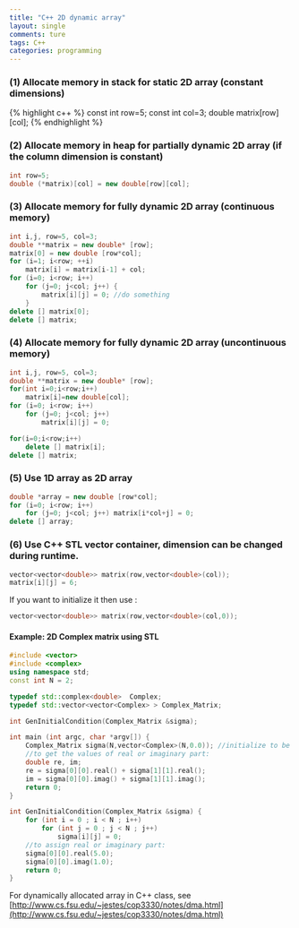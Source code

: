 ```yaml
---
title: "C++ 2D dynamic array"
layout: single
comments: ture 
tags: C++
categories: programming 
---
```


### (1) Allocate memory in stack for static 2D array (constant dimensions)  

{% highlight c++ %}
const int row=5;
const int col=3;
double matrix[row][col];
{% endhighlight %}


### (2) Allocate memory in heap for partially dynamic 2D array (if the column dimension is constant)  

```c++
int row=5;
double (*matrix)[col] = new double[row][col];
```


### (3) Allocate memory for fully dynamic 2D array (continuous memory) 

```c++
int i,j, row=5, col=3;
double **matrix = new double* [row];
matrix[0] = new double [row*col];
for (i=1; i<row; ++i)
    matrix[i] = matrix[i-1] + col;
for (i=0; i<row; i++) 
    for (j=0; j<col; j++) {
        matrix[i][j] = 0; //do something
    }
delete [] matrix[0];
delete [] matrix;
```


### (4) Allocate memory for fully dynamic 2D array (uncontinuous memory)  

```c++
int i,j, row=5, col=3;
double **matrix = new double* [row];
for(int i=0;i<row;i++)
    matrix[i]=new double[col];
for (i=0; i<row; i++) 
    for (j=0; j<col; j++) 
        matrix[i][j] = 0;

for(i=0;i<row;i++)
    delete [] matrix[i]; 
delete [] matrix; 
```

### (5) Use 1D array as 2D array

```c++
double *array = new double [row*col]; 
for (i=0; i<row; i++) 
    for (j=0; j<col; j++) matrix[i*col+j] = 0;
delete [] array;
```


### (6) Use C++ STL vector container, dimension can be changed during runtime.

```c++
vector<vector<double>> matrix(row,vector<double>(col));
matrix[i][j] = 6;
```

If you want to initialize it then use :

```c++
vector<vector<double>> matrix(row,vector<double>(col,0));
```

#### Example: 2D Complex matrix using STL 
```c++
#include <vector>
#include <complex>
using namespace std;
const int N = 2;

typedef std::complex<double>  Complex;
typedef std::vector<vector<Complex> > Complex_Matrix;

int GenInitialCondition(Complex_Matrix &sigma);

int main (int argc, char *argv[]) {
	Complex_Matrix sigma(N,vector<Complex>(N,0.0)); //initialize to be 0
	//to get the values of real or imaginary part:
	double re, im;
	re = sigma[0][0].real() + sigma[1][1].real();
	im = sigma[0][0].imag() + sigma[1][1].imag();
	return 0;
}

int GenInitialCondition(Complex_Matrix &sigma) {
    for (int i = 0 ; i < N ; i++)
        for (int j = 0 ; j < N ; j++)
            sigma[i][j] = 0;
    //to assign real or imaginary part:
    sigma[0][0].real(5.0);
    sigma[0][0].imag(1.0);    
    return 0;
}
```

For dynamically allocated array in C++ class, see [http://www.cs.fsu.edu/~jestes/cop3330/notes/dma.html](http://www.cs.fsu.edu/~jestes/cop3330/notes/dma.html)


